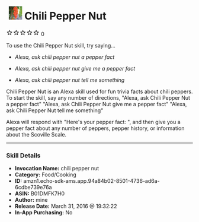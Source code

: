 # &nbsp;<img src="skill_icon" alt="Chili Pepper Nut icon" width="36"> Chili Pepper Nut
![0 stars](../../images/ic_star_border_black_18dp_1x.png)![0 stars](../../images/ic_star_border_black_18dp_1x.png)![0 stars](../../images/ic_star_border_black_18dp_1x.png)![0 stars](../../images/ic_star_border_black_18dp_1x.png)![0 stars](../../images/ic_star_border_black_18dp_1x.png) 0

To use the Chili Pepper Nut skill, try saying...

* *Alexa, ask chili pepper nut a pepper fact*

* *Alexa, ask chili pepper nut give me a pepper fact*

* *Alexa, ask chili pepper nut tell me something*

Chili Pepper Nut is an Alexa skill used for fun trivia facts about chili peppers.
To start the skill, say any number of directions,
"Alexa, ask Chili Pepper Nut a pepper fact"
"Alexa, ask Chili Pepper Nut give me a pepper fact"
"Alexa, ask Chili Pepper Nut tell me something"

Alexa will respond with "Here's your pepper fact: ", and then give you a pepper fact about any number of peppers, pepper history, or information about the Scoville Scale.

***

### Skill Details

* **Invocation Name:** chili pepper nut
* **Category:** Food/Cooking
* **ID:** amzn1.echo-sdk-ams.app.94a84b02-8501-4736-ad6a-6cdbe739e76a
* **ASIN:** B01DMFK7H0
* **Author:** mine
* **Release Date:** March 31, 2016 @ 19:32:22
* **In-App Purchasing:** No
